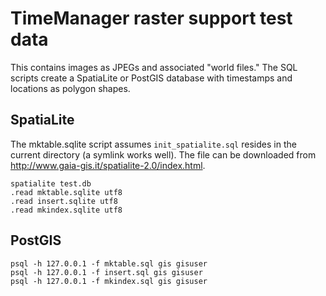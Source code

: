 # TimeManager raster support test data

This contains images as JPEGs and associated "world files."  The SQL scripts create a SpatiaLite or PostGIS database with timestamps and locations as polygon shapes.

## SpatiaLite

The mktable.sqlite script assumes `init_spatialite.sql` resides in the current directory (a symlink works well).  The file can be downloaded from http://www.gaia-gis.it/spatialite-2.0/index.html.

```
spatialite test.db
.read mktable.sqlite utf8
.read insert.sqlite utf8
.read mkindex.sqlite utf8
```

## PostGIS

```
psql -h 127.0.0.1 -f mktable.sql gis gisuser
psql -h 127.0.0.1 -f insert.sql gis gisuser
psql -h 127.0.0.1 -f mkindex.sql gis gisuser
```
